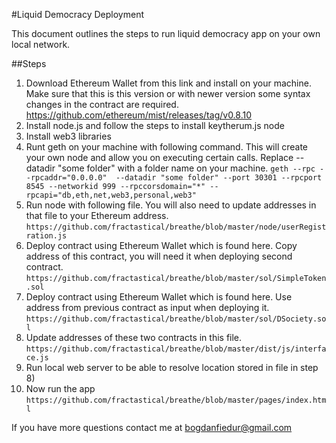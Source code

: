 #Liquid Democracy Deployment

This document outlines the steps to run liquid democracy app on your own local network. 


##Steps 

1. Download Ethereum Wallet from this link and install on your machine. Make sure that this is this version or with newer version some syntax changes in the contract are required. https://github.com/ethereum/mist/releases/tag/v0.8.10
1. Install node.js and follow the steps to install keytherum.js node
1. Install web3 libraries 
1. Runt geth on your machine with following command. This will create your own node and allow you on executing certain calls. Replace --datadir "some folder" with a folder name on your machine. 
`geth --rpc --rpcaddr="0.0.0.0"  --datadir "some folder" --port 30301 --rpcport 8545 --networkid 999 --rpccorsdomain="*" --rpcapi="db,eth,net,web3,personal,web3"`
1. Run node with following file. You will also need to update addresses in that file to your Ethereum address. 
`https://github.com/fractastical/breathe/blob/master/node/userRegistration.js`
1. Deploy contract using Ethereum Wallet which is found here. Copy address of this contract, you will need it when deploying second contract. 
`https://github.com/fractastical/breathe/blob/master/sol/SimpleToken.sol`
1. Deploy contract using Ethereum Wallet which is found here. Use address from previous contract as input when deploying it. 
`https://github.com/fractastical/breathe/blob/master/sol/DSociety.sol`
1. Update addresses of these two contracts in this file. 
`https://github.com/fractastical/breathe/blob/master/dist/js/interface.js`
1. Run local web server to be able to resolve location stored in file in step 8)
1. Now run the app 
`https://github.com/fractastical/breathe/blob/master/pages/index.html`

If you have more questions contact me at bogdanfiedur@gmail.com 
